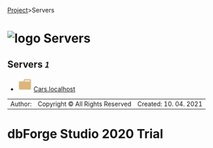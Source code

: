 [Project](../startpage.md)>Servers


# ![logo](../Images/folder64.svg) Servers



## <a name="#Servers"></a>Servers _`1`_
- ![Server](../Images/folder.svg) [Cars.localhost](Cars.localhost/Cars.localhost.md)


||||
|---|---|---|
|Author: |Copyright © All Rights Reserved|Created: 10. 04. 2021|
# dbForge Studio 2020 Trial
